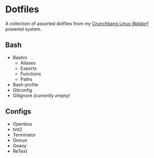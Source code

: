 # Dotfiles

A collection of assorted dotfiles from my [Crunchbang Linux Waldorf](http://www.crunchbang.org/ "Crunchbang Linux") powered system.

## Bash

- Bashrc
	- Aliases
	- Exports
	- Functions
	- Paths
- Bash profile
- Gitconfig
- Gitignore *(currently empty)*

## Configs

- Openbox
- tint2
- Terminator
- Gmrun
- Geany
- ReText
